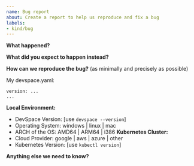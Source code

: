 ```yaml
---
name: Bug report
about: Create a report to help us reproduce and fix a bug
labels:
- kind/bug
---
```


<!-- Please use this template for reporting bugs and provide as much info as possible. Not doing so may result in your bug not being addressed in a timely manner. Thanks!-->

**What happened?**  


**What did you expect to happen instead?**  


**How can we reproduce the bug?** (as minimally and precisely as possible)  

My devspace.yaml:
```
version: ...
...
```

**Local Environment:**  
- DevSpace Version: [use `devspace --version`]
- Operating System: windows | linux | mac
- ARCH of the OS: AMD64 | ARM64 | i386
**Kubernetes Cluster:**  
- Cloud Provider: google | aws | azure | other
- Kubernetes Version: [use `kubectl version`]

**Anything else we need to know?**  

